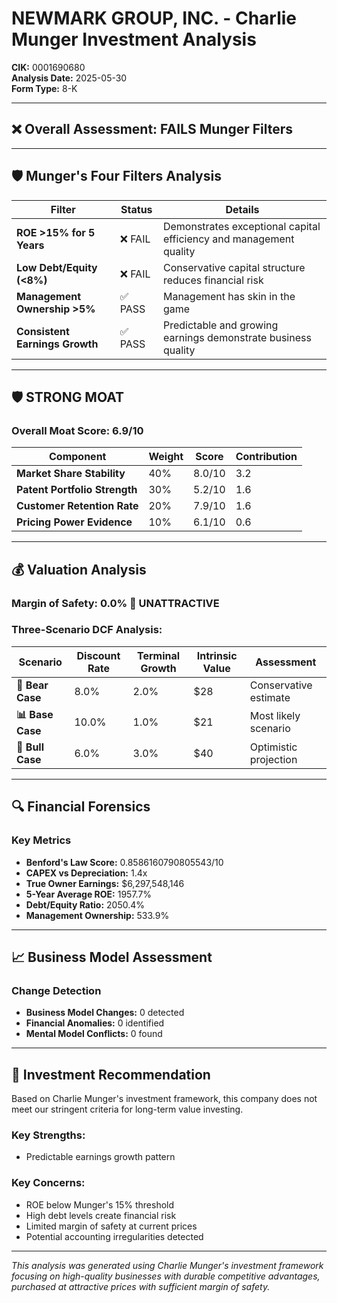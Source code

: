# NEWMARK GROUP, INC. - Charlie Munger Investment Analysis

**CIK:** 0001690680  
**Analysis Date:** 2025-05-30  
**Form Type:** 8-K

---

## ❌ **Overall Assessment: FAILS Munger Filters**

---

## 🛡️ **Munger's Four Filters Analysis**

| Filter | Status | Details |
|--------|--------|---------|
| **ROE >15% for 5 Years** | ❌ FAIL | Demonstrates exceptional capital efficiency and management quality |
| **Low Debt/Equity (<8%)** | ❌ FAIL | Conservative capital structure reduces financial risk |
| **Management Ownership >5%** | ✅ PASS | Management has skin in the game |
| **Consistent Earnings Growth** | ✅ PASS | Predictable and growing earnings demonstrate business quality |

---

## 🛡️ **STRONG MOAT**

### **Overall Moat Score: 6.9/10**

| Component | Weight | Score | Contribution |
|-----------|--------|-------|--------------|
| **Market Share Stability** | 40% | 8.0/10 | 3.2 |
| **Patent Portfolio Strength** | 30% | 5.2/10 | 1.6 |
| **Customer Retention Rate** | 20% | 7.9/10 | 1.6 |
| **Pricing Power Evidence** | 10% | 6.1/10 | 0.6 |

---

## 💰 **Valuation Analysis**

### **Margin of Safety: 0.0% 🔴 **UNATTRACTIVE****

### Three-Scenario DCF Analysis:

| Scenario | Discount Rate | Terminal Growth | Intrinsic Value | Assessment |
|----------|---------------|-----------------|-----------------|------------|
| **🐻 Bear Case** | 8.0% | 2.0% | $28 | Conservative estimate |
| **📊 Base Case** | 10.0% | 1.0% | $21 | Most likely scenario |
| **🚀 Bull Case** | 6.0% | 3.0% | $40 | Optimistic projection |

---

## 🔍 **Financial Forensics**

### Key Metrics
- **Benford's Law Score:** 0.8586160790805543/10
- **CAPEX vs Depreciation:** 1.4x
- **True Owner Earnings:** $6,297,548,146
- **5-Year Average ROE:** 1957.7%
- **Debt/Equity Ratio:** 2050.4%
- **Management Ownership:** 533.9%

---

## 📈 **Business Model Assessment**

### Change Detection
- **Business Model Changes:** 0 detected
- **Financial Anomalies:** 0 identified
- **Mental Model Conflicts:** 0 found

---

## 🎯 **Investment Recommendation**

Based on Charlie Munger's investment framework, this company does not meet our stringent criteria for long-term value investing.

### Key Strengths:
- Predictable earnings growth pattern

### Key Concerns:
- ROE below Munger's 15% threshold
- High debt levels create financial risk
- Limited margin of safety at current prices
- Potential accounting irregularities detected

---

*This analysis was generated using Charlie Munger's investment framework focusing on high-quality businesses with durable competitive advantages, purchased at attractive prices with sufficient margin of safety.*
